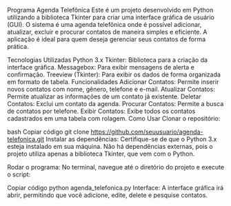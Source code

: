 Programa Agenda Telefônica
Este é um projeto desenvolvido em Python utilizando a biblioteca Tkinter para criar uma interface gráfica de usuário (GUI). O sistema é uma agenda telefônica onde é possível adicionar, atualizar, excluir e procurar contatos de maneira simples e eficiente. A aplicação é ideal para quem deseja gerenciar seus contatos de forma prática.

Tecnologias Utilizadas
Python 3.x
Tkinter: Biblioteca para a criação da interface gráfica.
Messagebox: Para exibir mensagens de alerta e confirmação.
Treeview (Tkinter): Para exibir os dados de forma organizada em formato de tabela.
Funcionalidades
Adicionar Contatos: Permite inserir novos contatos com nome, gênero, telefone e e-mail.
Atualizar Contatos: Permite atualizar as informações de um contato já existente.
Deletar Contatos: Exclui um contato da agenda.
Procurar Contatos: Permite a busca de contatos por telefone.
Exibir Contatos: Exibe todos os contatos cadastrados em uma tabela com rolagem.
Como Usar
Clonar o repositório:

bash
Copiar código
git clone https://github.com/seuusuario/agenda-telefonica.git
Instalar as dependências: Certifique-se de que o Python 3.x esteja instalado em sua máquina. Não há dependências externas, pois o projeto utiliza apenas a biblioteca Tkinter, que vem com o Python.

Rodar o programa: No terminal, navegue até o diretório do projeto e execute o script:

Copiar código
python agenda_telefonica.py
Interface: A interface gráfica irá abrir, permitindo que você adicione, edite, delete e pesquise contatos.
